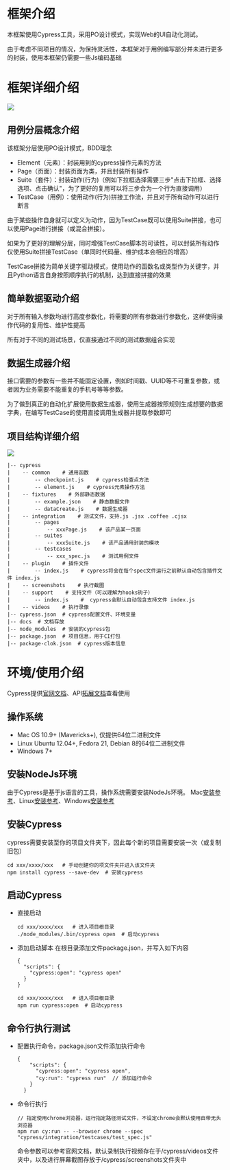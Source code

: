 # 框架介绍
本框架使用Cypress工具，采用PO设计模式，实现Web的UI自动化测试。

由于考虑不同项目的情况，为保持灵活性，本框架对于用例编写部分并未进行更多的封装，使用本框架仍需要一些Js编码基础

# 框架详细介绍

![](https://github.com/fengyibo963/DemoUITest/blob/master/docs/%E9%A1%B9%E7%9B%AE%E7%BB%93%E6%9E%84.png)

## 用例分层概念介绍
该框架分层使用PO设计模式，BDD理念
* Element（元素）：封装用到的cypress操作元素的方法
* Page（页面）：封装页面为类，并且封装所有操作
* Suite（套件）：封装动作(行为)（例如下拉框选择需要三步"点击下拉框、选择选项、点击确认"，为了更好的复用可以将三步合为一个行为直接调用）
* TestCase（用例）：使用动作(行为)拼接工作流，并且对于所有动作可以进行断言

由于某些操作自身就可以定义为动作，因为TestCase既可以使用Suite拼接，也可以使用Page进行拼接（或混合拼接）。

如果为了更好的理解分层，同时增强TestCase脚本的可读性，可以封装所有动作仅使用Suite拼接TestCase（单同时代码量、维护成本会相应的增高）

TestCase拼接为简单关键字驱动模式，使用动作的函数名或类型作为关键字，并且Python语言自身按照顺序执行的机制，达到直接拼接的效果

## 简单数据驱动介绍
对于所有输入参数均进行高度参数化，将需要的所有参数进行参数化，这样使得操作代码的复用性、维护性提高

所有对于不同的测试场景，仅直接通过不同的测试数据组合实现

## 数据生成器介绍
接口需要的参数有一些并不能固定设置，例如时间戳、UUID等不可重复参数，或者因为业务需要不能重复的手机号等等参数。

为了做到真正的自动化扩展使用数据生成器，使用生成器按照规则生成想要的数据字典，在编写TestCase的使用直接调用生成器并提取参数即可

## 项目结构详细介绍

![](https://github.com/fengyibo963/DemoUITest/blob/master/docs/%E9%A1%B9%E7%9B%AE%E7%9B%AE%E5%BD%95.png)
```
|-- cypress
|    -- common    # 通用函数
|        -- checkpoint.js    # cypress检查点方法
|        -- element.js    # cypress元素操作方法
|    -- fixtures    # 外部静态数据
|        -- example.json    # 静态数据文件
|        -- dataCreate.js    # 数据生成器
|    -- integration    # 测试文件，支持.js .jsx .coffee .cjsx
|        -- pages
|            -- xxxPage.js    # 该产品某一页面
|        -- suites
|            -- xxxSuite.js    # 该产品通用封装的模块
|        -- testcases
|            -- xxx_spec.js    # 测试用例文件
|    -- plugin    # 插件文件
|        -- index.js    # cypress将会在每个spec文件运行之前默认自动包含插件文件 index.js
|    -- screenshots    # 执行截图
|    -- support    # 支持文件（可以理解为hooks钩子）
|        -- index.js    #  cypress会默认自动包含支持文件 index.js
|    -- videos    # 执行录像
|-- cypress.json  # cypress配置文件、环境变量
|-- docs  # 文档存放
|-- node_modules  # 安装的cypress包
|-- package.json  # 项目信息，用于CI打包
|-- package-clok.json  # cypress版本信息
```


# 环境/使用介绍
Cypress提供[官网文档](https://docs.cypress.io/zh-cn/guides/overview/why-cypress.html#)、API[拓展文档](https://example.cypress.io/)查看使用

## 操作系统
* Mac OS 10.9+ (Mavericks+), 仅提供64位二进制文件
* Linux Ubuntu 12.04+, Fedora 21, Debian 8的64位二进制文件
* Windows 7+
## 安装NodeJs环境
由于Cypress是基于js语言的工具，操作系统需要安装NodeJs环境。
Mac[安装参考](https://blog.csdn.net/yst19910702/article/details/89714544)、Linux[安装参考](https://blog.csdn.net/baidu_36943075/article/details/90666681)、Windows[安装参考](https://blog.csdn.net/cai454692590/article/details/86093297)
## 安装Cypress
cypress需要安装至你的项目文件夹下，因此每个新的项目需要安装一次（或复制旧包）
```
cd xxx/xxxx/xxx   # 手动创建你的项文件夹并进入该文件夹
npm install cypress --save-dev  # 安装cypress
```
## 启动Cypress
* 直接启动
	```
	cd xxx/xxxx/xxx   # 进入项目根目录
	./node_modules/.bin/cypress open  # 启动cypress
	```
* 添加启动脚本
在根目录添加文件package.json，并写入如下内容
	```
	{
	  "scripts": {
	    "cypress:open": "cypress open"
	  }
	}
	```
	```
	cd xxx/xxxx/xxx   # 进入项目根目录
	npm run cypress:open  # 启动cypress
	```
## 命令行执行测试
* 配置执行命令，package.json文件添加执行命令
	```
	{
	    "scripts": {
	      "cypress:open": "cypress open",
	      "cy:run": "cypress run"  // 添加运行命令
	    }
	  }
	```
* 命令行执行
	```
	// 指定使用chrome浏览器，运行指定路径测试文件，不设定chrome会默认使用自带无头浏览器
	npm run cy:run -- --browser chrome --spec "cypress/integration/testcases/test_spec.js"
	```
	命令参数可以参考官网文档，默认录制执行视频存在于/cypress/videos文件夹中，以及进行屏幕截图存放于/cypress/screenshots文件夹中